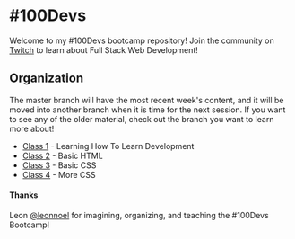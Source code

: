 # #100Devs

Welcome to my #100Devs bootcamp repository! Join the community on [Twitch](https://twitch.tv/learnwithleon) to learn about Full Stack Web Development!

## Organization

The master branch will have the most recent week's content, and it will be moved into another branch when it is time for the next session. If you want to see any of the older material, check out the branch you want to learn more about!

- [Class 1](https://github.com/jeffn12/100devs/tree/01-learningtolearn) - Learning How To Learn Development
- [Class 2](https://github.com/jeffn12/100devs/tree/02/basic-html) - Basic HTML
- [Class 3](https://github.com/jeffn12/100devs/tree/03/basic-css) - Basic CSS
- [Class 4]() - More CSS

#### Thanks

Leon [@leonnoel](https://twitter.com/leonnoel) for imagining, organizing, and teaching the #100Devs Bootcamp!
